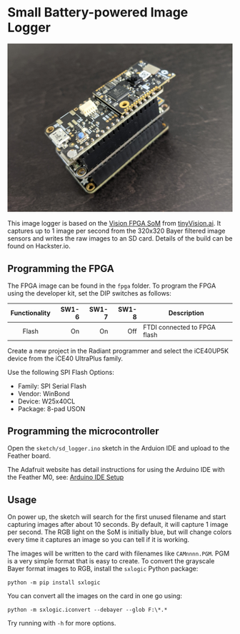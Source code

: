 # Small Battery-powered Image Logger

![Image Logger](images/image-logger-stack.jpg)

This image logger is based on the [Vision FPGA SoM](https://www.crowdsupply.com/tinyvision-ai/vision-fpga-som) from [tinyVision.ai](https://tinyvision.ai/).  It captures up to 1 image per second from the 320x320 Bayer filtered image sensors and writes the raw images to an SD card.  Details of the build can be found on Hackster.io.

## Programming the FPGA

The FPGA image can be found in the `fpga` folder.  To program the FPGA using the developer kit, set the DIP switches as follows:

| Functionality | SW1-6	| SW1-7	| SW1-8	| Description |
| :---:         | ---:  |  ---: | ---:  |--- |
| Flash         | On 	| On   	| Off   | FTDI connected to FPGA flash |

Create a new project in the Radiant programmer and select the iCE40UP5K device from the iCE40 UltraPlus family.

Use the following SPI Flash Options:

* Family: SPI Serial Flash
* Vendor: WinBond
* Device: W25x40CL
* Package: 8-pad USON

## Programming the microcontroller

Open the `sketch/sd_logger.ino` sketch in the Arduion IDE and upload to the Feather board.

The Adafruit website has detail instructions for using the Arduino IDE with the Feather M0, see: [Arduino IDE Setup](https://learn.adafruit.com/adafruit-feather-m0-wifi-atwinc1500/setup)

## Usage

On power up, the sketch will search for the first unused filename and start capturing images after about 10 seconds.  By default, it will capture 1 image per second.  The RGB light on the SoM is initially blue, but will change colors every time it captures an image so you can tell if it is working.

The images will be written to the card with filenames like `CAMnnnn.PGM`.  PGM is a very simple format that is easy to create.  To convert the grayscale Bayer format images to RGB, install the `sxlogic` Python package:

```
python -m pip install sxlogic
```

You can convert all the images on the card in one go using:
```
python -m sxlogic.iconvert --debayer --glob F:\*.*
```

Try running with `-h` for more options.
